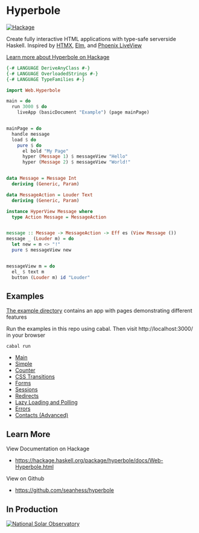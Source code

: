Hyperbole
=========

[![Hackage](https://img.shields.io/hackage/v/hyperbole.svg)](https://hackage.haskell.org/package/hyperbole) 

Create fully interactive HTML applications with type-safe serverside Haskell. Inspired by [HTMX](https://htmx.org/), [Elm](https://elm-lang.org/), and [Phoenix LiveView](https://www.phoenixframework.org/)

[Learn more about Hyperbole on Hackage](https://hackage.haskell.org/package/hyperbole/docs/Web-Hyperbole.html)

```haskell
{-# LANGUAGE DeriveAnyClass #-}
{-# LANGUAGE OverloadedStrings #-}
{-# LANGUAGE TypeFamilies #-}

import Web.Hyperbole

main = do
  run 3000 $ do
    liveApp (basicDocument "Example") (page mainPage)


mainPage = do
  handle message
  load $ do
    pure $ do
      el bold "My Page"
      hyper (Message 1) $ messageView "Hello"
      hyper (Message 2) $ messageView "World!"


data Message = Message Int
  deriving (Generic, Param)

data MessageAction = Louder Text
  deriving (Generic, Param)

instance HyperView Message where
  type Action Message = MessageAction


message :: Message -> MessageAction -> Eff es (View Message ())
message _ (Louder m) = do
  let new = m <> "!"
  pure $ messageView new


messageView m = do
  el_ $ text m
  button (Louder m) id "Louder"
```

Examples
---------

[The example directory](/example/README.md) contains an app with pages demonstrating different features

Run the examples in this repo using cabal. Then visit http://localhost:3000/ in your browser

```
cabal run
```
* [Main](./Main.hs)
* [Simple](./Example/Simple.hs)
* [Counter](./Example/Counter.hs)
* [CSS Transitions](./Example/Transitions.hs)
* [Forms](./Example/Forms.hs)
* [Sessions](./Example/Forms.hs)
* [Redirects](./Example/Redirects.hs)
* [Lazy Loading and Polling](./Example/LazyLoading.hs)
* [Errors](./Example/Errors.hs)
* [Contacts (Advanced)](./Example/Contacts.hs)

Learn More
----------

View Documentation on Hackage
* https://hackage.haskell.org/package/hyperbole/docs/Web-Hyperbole.html

View on Github
* https://github.com/seanhess/hyperbole

In Production
-------------

<a href="https://nso.edu">
  <img alt="National Solar Observatory" src="https://github.com/seanhess/hyperbole/blob/main/example/doc/nso.png"/>
</a>
